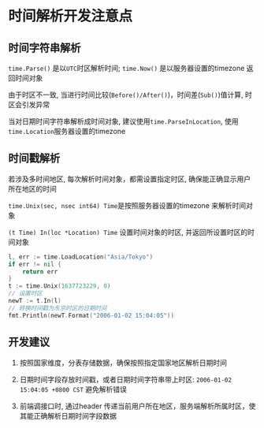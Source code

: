 # 时间解析开发注意点

## 时间字符串解析

`time.Parse()` 是以`UTC`时区解析时间; `time.Now()` 是以服务器设置的timezone 返回时间对象

由于时区不一致, 当进行时间比较(`Before()/After()`)，时间差(`Sub()`)值计算, 时区会引发异常

当对日期时间字符串解析成时间对象, 建议使用`time.ParseInLocation`, 使用`time.Location`服务器设置的timezone

## 时间戳解析

若涉及多时间地区, 每次解析时间对象，都需设置指定时区, 确保能正确显示用户所在地区的时间

`time.Unix(sec, nsec int64) Time`是按照服务器设置的timezone 来解析时间对象

`(t Time) In(loc *Location) Time` 设置时间对象的时区, 并返回所设置时区的时间对象

```go
l, err := time.LoadLocation("Asia/Tokyo")
if err != nil {
    return err
}
t := time.Unix(1637723229, 0)
// 设置时区
newT := t.In(l)
// 转换时间戳为东京时区的日期时间
fmt.Println(newT.Format("2006-01-02 15:04:05"))
```

## 开发建议

1. 按照国家维度，分表存储数据，确保按照指定国家地区解析日期时间

2. 日期时间字段存放时间戳，或者日期时间字符串带上时区: `2006-01-02 15:04:05 +0800 CST` 避免解析错误

3. 前端调接口时, 通过header 传递当前用户所在地区，服务端解析所属时区，使其能正确解析日期时间字段数据
